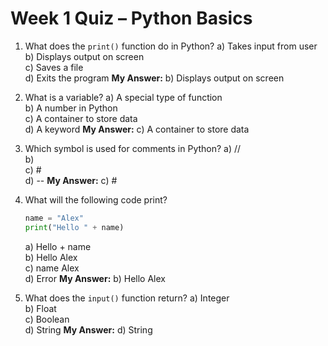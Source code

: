 
# Week 1 Quiz – Python Basics

1. What does the `print()` function do in Python?
   a) Takes input from user  
   b) Displays output on screen  
   c) Saves a file  
   d) Exits the program
**My Answer:** b) Displays output on screen

2. What is a variable?
   a) A special type of function  
   b) A number in Python  
   c) A container to store data  
   d) A keyword
**My Answer:** c) A container to store data  

3. Which symbol is used for comments in Python?
   a) //  
   b) <!-- -->  
   c) #  
   d) --
**My Answer:** c) #  

4. What will the following code print?

   ```python
   name = "Alex"
   print("Hello " + name)
   ```

   a) Hello + name  
   b) Hello Alex  
   c) name Alex  
   d) Error
**My Answer:** b) Hello Alex  

5. What does the `input()` function return?
   a) Integer  
   b) Float  
   c) Boolean  
   d) String
**My Answer:** d) String